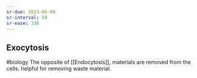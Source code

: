 ```yaml
---
sr-due: 2023-06-08
sr-interval: 50
sr-ease: 338
---
```

## Exocytosis
#biology 
The opposite of [[Endocytosis]], materials are removed from the cells.
helpful for removing waste material.

